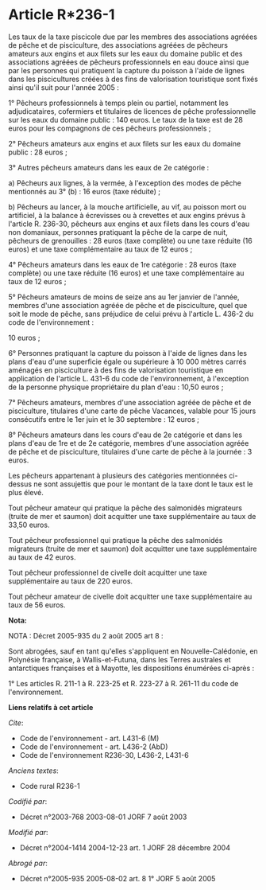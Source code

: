 # Article R*236-1

Les taux de la taxe piscicole due par les membres des associations agréées de pêche et de pisciculture, des associations
agréées de pêcheurs amateurs aux engins et aux filets sur les eaux du domaine public et des associations agréées de pêcheurs
professionnels en eau douce ainsi que par les personnes qui pratiquent la capture du poisson à l'aide de lignes dans les
piscicultures créées à des fins de valorisation touristique sont fixés ainsi qu'il suit pour l'année 2005 :

1° Pêcheurs professionnels à temps plein ou partiel, notamment les adjudicataires, cofermiers et titulaires de licences de
pêche professionnelle sur les eaux du domaine public : 140 euros. Le taux de la taxe est de 28 euros pour les compagnons de
ces pêcheurs professionnels ;

2° Pêcheurs amateurs aux engins et aux filets sur les eaux du domaine public : 28 euros ;

3° Autres pêcheurs amateurs dans les eaux de 2e catégorie :

a) Pêcheurs aux lignes, à la vermée, à l'exception des modes de pêche mentionnés au 3° (b) : 16 euros (taxe réduite) ;

b) Pêcheurs au lancer, à la mouche artificielle, au vif, au poisson mort ou artificiel, à la balance à écrevisses ou à
crevettes et aux engins prévus à l'article R. 236-30, pêcheurs aux engins et aux filets dans les cours d'eau non domaniaux,
personnes pratiquant la pêche de la carpe de nuit, pêcheurs de grenouilles : 28 euros (taxe complète) ou une taxe réduite (16
euros) et une taxe complémentaire au taux de 12 euros ;

4° Pêcheurs amateurs dans les eaux de 1re catégorie : 28 euros (taxe complète) ou une taxe réduite (16 euros) et une taxe
complémentaire au taux de 12 euros ;

5° Pêcheurs amateurs de moins de seize ans au 1er janvier de l'année, membres d'une association agréée de pêche et de
pisciculture, quel que soit le mode de pêche, sans préjudice de celui prévu à l'article L. 436-2 du code de l'environnement :

10 euros ;

6° Personnes pratiquant la capture du poisson à l'aide de lignes dans les plans d'eau d'une superficie égale ou supérieure à
10 000 mètres carrés aménagés en pisciculture à des fins de valorisation touristique en application de l'article L. 431-6 du
code de l'environnement, à l'exception de la personne physique propriétaire du plan d'eau : 10,50 euros ;

7° Pêcheurs amateurs, membres d'une association agréée de pêche et de pisciculture, titulaires d'une carte de pêche Vacances,
valable pour 15 jours consécutifs entre le 1er juin et le 30 septembre : 12 euros ;

8° Pêcheurs amateurs dans les cours d'eau de 2e catégorie et dans les plans d'eau de 1re et de 2e catégorie, membres d'une
association agréée de pêche et de pisciculture, titulaires d'une carte de pêche à la journée : 3 euros.

Les pêcheurs appartenant à plusieurs des catégories mentionnées ci-dessus ne sont assujettis que pour le montant de la taxe
dont le taux est le plus élevé.

Tout pêcheur amateur qui pratique la pêche des salmonidés migrateurs (truite de mer et saumon) doit acquitter une taxe
supplémentaire au taux de 33,50 euros.

Tout pêcheur professionnel qui pratique la pêche des salmonidés migrateurs (truite de mer et saumon) doit acquitter une taxe
supplémentaire au taux de 42 euros.

Tout pêcheur professionnel de civelle doit acquitter une taxe supplémentaire au taux de 220 euros.

Tout pêcheur amateur de civelle doit acquitter une taxe supplémentaire au taux de 56 euros.

**Nota:**

NOTA : Décret 2005-935 du 2 août 2005 art 8 :

Sont abrogées, sauf en tant qu'elles s'appliquent en Nouvelle-Calédonie, en Polynésie française, à Wallis-et-Futuna, dans les
Terres australes et antarctiques françaises et à Mayotte, les dispositions énumérées ci-après :

1° Les articles R. 211-1 à R. 223-25 et R. 223-27 à R. 261-11 du code de l'environnement.

**Liens relatifs à cet article**

_Cite_:

  - Code de l'environnement - art. L431-6 (M)
  - Code de l'environnement - art. L436-2 (AbD)
  - Code de l'environnement R236-30, L436-2, L431-6

_Anciens textes_:

  - Code rural R236-1

_Codifié par_:

  - Décret n°2003-768 2003-08-01 JORF 7 août 2003

_Modifié par_:

  - Décret n°2004-1414 2004-12-23 art. 1 JORF 28 décembre 2004

_Abrogé par_:

  - Décret n°2005-935 2005-08-02 art. 8 1° JORF 5 août 2005
